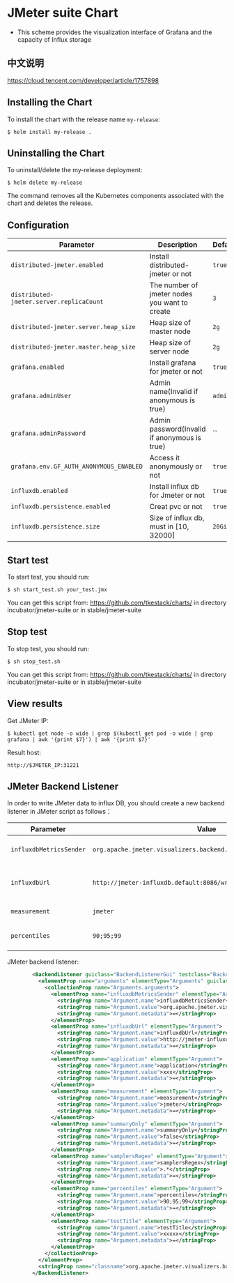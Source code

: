 
# JMeter suite Chart

* This scheme provides the visualization interface of Grafana and the capacity of Influx storage

## 中文说明
https://cloud.tencent.com/developer/article/1757898

## Installing the Chart

To install the chart with the release name `my-release`:

```shell script
$ helm install my-release .
```



## Uninstalling the Chart

To uninstall/delete the my-release deployment:

```shell script
$ helm delete my-release
```

The command removes all the Kubernetes components associated with the chart and deletes the release.



## Configuration

| Parameter                                 | Description                                   | Default                                                 |
|-------------------------------------------|-----------------------------------------------|---------------------------------------------------------|
| `distributed-jmeter.enabled`              | Install distributed-jmeter or not             | `true`                                                  |
| `distributed-jmeter.server.replicaCount`  | The number of jmeter nodes you want to create | `3`                                                     |
| `distributed-jmeter.server.heap_size`     | Heap size of master node                      | `2g`                                                    |
| `distributed-jmeter.master.heap_size`     | Heap size of server node                      | `2g`                                                    |
| `grafana.enabled`                         | Install grafana for jmeter or not             | `true`                                                  |
| `grafana.adminUser`                       | Admin name(Invalid if anonymous is true)      | `admin`                                                 |
| `grafana.adminPassword`                   | Admin password(Invalid if anonymous is true)  | ``                                                      |
| `grafana.env.GF_AUTH_ANONYMOUS_ENABLED`   | Access it anonymously or not                  | `true`                                                  |
| `influxdb.enabled`                        | Install influx db for Jmeter or not           | `true`                                                  |
| `influxdb.persistence.enabled`            | Creat pvc or not                              | `true`                                                  |
| `influxdb.persistence.size`               | Size of influx db, must in [10, 32000]        | `20Gi`                                                  |



## Start test
To start test, you should run:
```shell script
$ sh start_test.sh your_test.jmx
```
You can get this script from: https://github.com/tkestack/charts/ in directory incubator/jmeter-suite or in stable/jmeter-suite


## Stop test
To stop test, you should run:
```shell script
$ sh stop_test.sh
```
You can get this script from: https://github.com/tkestack/charts/ in directory incubator/jmeter-suite or in stable/jmeter-suite


## View results
Get JMeter IP:
```shell script
$ kubectl get node -o wide | grep $(kubectl get pod -o wide | grep grafana | awk '{print $7}') | awk '{print $7}'
```

Result host:
```
http://$JMETER_IP:31221
```


## JMeter Backend Listener
In order to write JMeter data to influx DB, you should create a new backend listener in JMeter script as follows：

| Parameter                    | Value                                                               | Description                                             |
|------------------------------|---------------------------------------------------------------------|---------------------------------------------------------|
| `influxdbMetricsSender`      | `org.apache.jmeter.visualizers.backend.influxdb.HttpMetricsSender`  | Influx component for JMeter                             |
| `influxdbUrl`                | `http://jmeter-influxdb.default:8086/write?db=jmeter`               | Influx DB host, "default" is namespace                  |
| `measurement`                | `jmeter`                                                            | Measurement name                                        |
| `percentiles`                | `90;95;99`                                                          | Time consumption statistics                             |

JMeter backend listener:
```xml
        <BackendListener guiclass="BackendListenerGui" testclass="BackendListener" testname="Backend Listener" enabled="true">
          <elementProp name="arguments" elementType="Arguments" guiclass="ArgumentsPanel" testclass="Arguments" enabled="true">
            <collectionProp name="Arguments.arguments">
              <elementProp name="influxdbMetricsSender" elementType="Argument">
                <stringProp name="Argument.name">influxdbMetricsSender</stringProp>
                <stringProp name="Argument.value">org.apache.jmeter.visualizers.backend.influxdb.HttpMetricsSender</stringProp>
                <stringProp name="Argument.metadata">=</stringProp>
              </elementProp>
              <elementProp name="influxdbUrl" elementType="Argument">
                <stringProp name="Argument.name">influxdbUrl</stringProp>
                <stringProp name="Argument.value">http://jmeter-influxdb.default:8086/write?db=jmeter</stringProp>
                <stringProp name="Argument.metadata">=</stringProp>
              </elementProp>
              <elementProp name="application" elementType="Argument">
                <stringProp name="Argument.name">application</stringProp>
                <stringProp name="Argument.value">xxx</stringProp>
                <stringProp name="Argument.metadata">=</stringProp>
              </elementProp>
              <elementProp name="measurement" elementType="Argument">
                <stringProp name="Argument.name">measurement</stringProp>
                <stringProp name="Argument.value">jmeter</stringProp>
                <stringProp name="Argument.metadata">=</stringProp>
              </elementProp>
              <elementProp name="summaryOnly" elementType="Argument">
                <stringProp name="Argument.name">summaryOnly</stringProp>
                <stringProp name="Argument.value">false</stringProp>
                <stringProp name="Argument.metadata">=</stringProp>
              </elementProp>
              <elementProp name="samplersRegex" elementType="Argument">
                <stringProp name="Argument.name">samplersRegex</stringProp>
                <stringProp name="Argument.value">.*</stringProp>
                <stringProp name="Argument.metadata">=</stringProp>
              </elementProp>
              <elementProp name="percentiles" elementType="Argument">
                <stringProp name="Argument.name">percentiles</stringProp>
                <stringProp name="Argument.value">90;95;99</stringProp>
                <stringProp name="Argument.metadata">=</stringProp>
              </elementProp>
              <elementProp name="testTitle" elementType="Argument">
                <stringProp name="Argument.name">testTitle</stringProp>
                <stringProp name="Argument.value">xxxxx</stringProp>
                <stringProp name="Argument.metadata">=</stringProp>
              </elementProp>
            </collectionProp>
          </elementProp>
          <stringProp name="classname">org.apache.jmeter.visualizers.backend.influxdb.InfluxdbBackendListenerClient</stringProp>
        </BackendListener>
```
